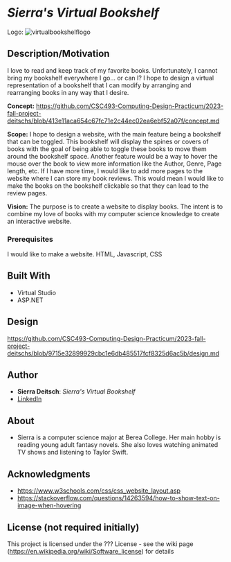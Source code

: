 # *Sierra's Virtual Bookshelf*

Logo:
![virtualbookshelflogo](https://github.com/CSC493-Computing-Design-Practicum/2023-fall-project-deitschs/assets/69680782/d278c2ec-a71a-4fac-a03b-82fafbe7f5fa)


## Description/Motivation

I love to read and keep track of my favorite books. Unfortunately, I cannot bring my bookshelf everywhere I go... or can I? I hope to design a virtual representation of a bookshelf that I can modify by arranging and rearranging books in any way that I desire. 

**Concept:** https://github.com/CSC493-Computing-Design-Practicum/2023-fall-project-deitschs/blob/413e11aca654c67fc71e2c44ec02ea6ebf52a07f/concept.md

**Scope:** I hope to design a website, with the main feature being a bookshelf that can be toggled. This bookshelf will display the spines or covers of books with the goal of being able to toggle these books to move them around the bookshelf space. Another feature would be a way to hover the mouse over the book to view more information like the Author, Genre, Page length, etc. If I have more time, I would like to add more pages to the website where I can store my book reviews. This would mean I would like to make the books on the bookshelf clickable so that they can lead to the review pages. 

**Vision:** The purpose is to create a website to display books. The intent is to combine my love of books with my computer science knowledge to create an interactive website. 

### Prerequisites

I would like to make a website. HTML, Javascript, CSS

## Built With

- Virtual Studio
- ASP.NET

## Design

https://github.com/CSC493-Computing-Design-Practicum/2023-fall-project-deitschs/blob/9715e32899929cbc1e6db485517fcf8325d6ac5b/design.md

## Author

- **Sierra Deitsch**: *Sierra's Virtual Bookshelf*
- [LinkedIn](https://www.linkedin.com/in/sierra-deitsch-12505a1a3)

## About
- Sierra is a computer science major at Berea College. Her main hobby is reading young adult fantasy novels. She also loves watching animated TV shows and listening to Taylor Swift. 

## Acknowledgments

- https://www.w3schools.com/css/css_website_layout.asp
- https://stackoverflow.com/questions/14263594/how-to-show-text-on-image-when-hovering

## License (not required initially)

This project is licensed under the ??? License - see the wiki page (https://en.wikipedia.org/wiki/Software_license) for details


